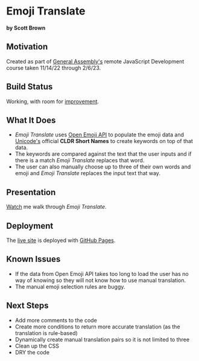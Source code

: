 # Emoji Translate
**by Scott Brown**

## Motivation
Created as part of [General Assembly's](https://generalassemb.ly/) remote JavaScript Development course taken 11/14/22 through 2/6/23.

## Build Status
Working, with room for [improvement](#next-steps).

## What It Does
- *Emoji Translate* uses [Open Emoji API](https://emoji-api.com/) to populate the emoji data and [Unicode's](https://unicode.org/emoji/charts/full-emoji-list.html) official **CLDR Short Names** to create keywords on top of that data.
- The keywords are compared against the text that the user inputs and if there is a match *Emoji Translate* replaces that word. 
- The user can also manually choose up to three of their own words and emoji and *Emoji Translate* replaces the input text that way.

## Presentation
[Watch](https://www.loom.com/share/d64f217df54b4d5e85fad10a086659f8) me walk through  *Emoji Translate*.

## Deployment
The [live site](https://sbrownium.github.io/emoji-translate/) is deployed with [GitHub Pages](https://pages.github.com/).

## Known Issues
- If the data from Open Emoji API takes too long to load the user has no way of knowing so they will not know how to use manual translation.
- The manual emoji selection rules are buggy.

## Next Steps
- Add more comments to the code
- Create more conditions to return more accurate translation (as the translation is rule-based)
- Dynamically create manual translation pairs so it is not limited to three
- Clean up the CSS
- DRY the code
